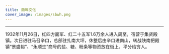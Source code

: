 ```yaml
---
title: 商埠文化
cover_image: /images/sbwh.png
---
```


---

1932年11月26日，红四方面军、红二十五军1.6万余人进入周至，宿营于集贤殿镇。次日进驻马召辛口，总部驻扎南大坪，休整后由辛口进南山，转战陕南把殿镇“景盛裕”、“永顺生”商号的盐、糖、粉条等物资放在街上，平分给穷人。